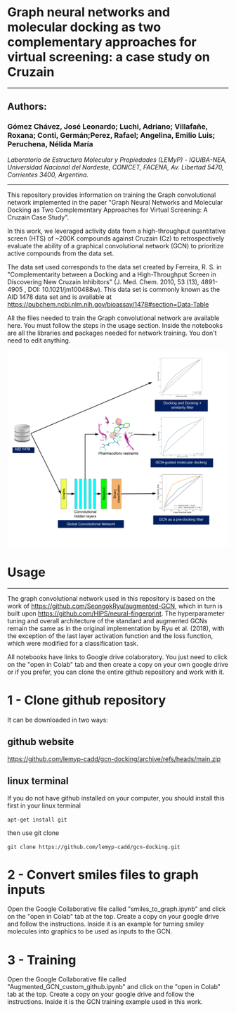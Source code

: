 #  Graph neural networks and molecular docking as two complementary approaches for virtual screening: a case study on Cruzain 

-----------------------------------------------------------------------------------------------------------------------------------------

## Authors: 
### Gómez Chávez, José Leonardo; Luchi, Adriano; Villafañe, Roxana; Conti, Germán;Perez, Rafael; Angelina, Emilio Luis; Peruchena, Nélida María


*Laboratorio de Estructura Molecular y Propiedades (LEMyP) - IQUIBA-NEA, Universidad Nacional del Nordeste, CONICET, FACENA, Av. Libertad
5470, Corrientes 3400, Argentina.*


------------------------------------------------------------------------------------------------------------------------------------------
This repository provides information on training the Graph convolutional network implemented in the paper "Graph Neural Networks and Molecular Docking as Two Complementary Approaches for Virtual Screening: A Cruzain Case Study".

In this work, we leveraged activity data from a high-throughput quantitative screen (HTS) of ~200K compounds against Cruzain (Cz) to retrospectively evaluate the ability of a graphical convolutional network (GCN) to prioritize active compounds from the data set.

The data set used corresponds to the data set created by Ferreira, R. S. in "Complementarity between a Docking and a High-Throughput Screen in Discovering New Cruzain Inhibitors" (J. Med. Chem. 2010, 53 (13), 4891-4905 , DOI: 10.1021/jm100488w).
This data set is commonly known as the AID 1478 data set and is available at https://pubchem.ncbi.nlm.nih.gov/bioassay/1478#section=Data-Table

All the files needed to train the Graph convolutional network are available here.
You must follow the steps in the usage section. Inside the notebooks are all the libraries and packages needed for network training. You don't need to edit anything.

![gcn-architecture](https://github.com/lemyp-cadd/gcn-docking/blob/main/cover%20fig.png)

#   Usage
------------------------------------------------------------------------------------------------------------------------------------------
The graph convolutional network used in this repository is based on the work of https://github.com/SeongokRyu/augmented-GCN, which in turn is built upon https://github.com/HIPS/neural-fingerprint. The hyperparameter tuning and overall architecture of the standard and augmented GCNs remain the same as in the original implementation by Ryu et al. (2018), with the exception of the last layer activation function and the loss function, which were modified for a classification task.

All notebooks have links to Google drive colaboratory. You just need to click on the "open in Colab" tab and then create a copy on your own google drive or if you prefer, you can clone the entire github repository and work with it.

#  1 - Clone github repository
It can be downloaded in two ways: 

## github website  

https://github.com/lemyp-cadd/gcn-docking/archive/refs/heads/main.zip

## linux terminal
If you do not have github installed on your computer, you should install this first in your linux terminal

 ```apt-get install git```
 
 then use git clone
 
 ```git clone https://github.com/lemyp-cadd/gcn-docking.git```

#  2 - Convert smiles files to graph inputs
Open the Google Collaborative file called "smiles_to_graph.ipynb" and click on the "open in Colab" tab at the top. Create a copy on your google drive and follow the instructions. Inside it is an example for turning smiley molecules into graphics to be used as inputs to the GCN.

#  3 - Training 
Open the Google Collaborative file called "Augmented_GCN_custom_github.ipynb" and click on the "open in Colab" tab at the top. Create a copy on your google drive and follow the instructions. Inside it is the GCN training example used in this work.


